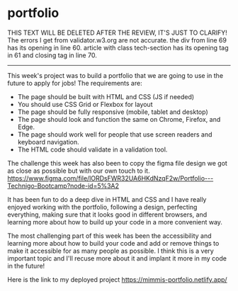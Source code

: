 # portfolio

THIS TEXT WILL BE DELETED AFTER THE REVIEW, IT'S JUST TO CLARIFY!
The errors I get from validator.w3.org are not accurate. the div from line 69 has its opening in line 60.
article with class tech-section has its opening tag in 61 and closing tag in line 70.

---

This week's project was to build a portfolio that we are going to use in the future to apply for jobs! The requirements are:

- The page should be built with HTML and CSS (JS if needed)
- You should use CSS Grid or Flexbox for layout
- The page should be fully responsive (mobile, tablet and desktop)
- The page should look and function the same on Chrome, Firefox, and Edge.
- The page should work well for people that use screen readers and keyboard navigation.
- The HTML code should validate in a validation tool.

The challenge this week has also been to copy the figma file design we got as close as possible but with our own touch to it.
https://www.figma.com/file/lORDsFWR32UA6HKdNzqF2w/Portfolio---Technigo-Bootcamp?node-id=5%3A2

It has been fun to do a deep dive in HTML and CSS and I have really enjoyed working with the portfolio,
following a design, perfecting everything, making sure that it looks good in different browsers,
and learning more about how to build up your code in a more convenient way.

The most challenging part of this week has been the accessibility and learning more about how to build your
code and add or remove things to make it accessible for as many people as possible. I think this is a very important
topic and I'll recuse more about it and implant it more in my code in the future!

Here is the link to my deployed project https://mimmis-portfolio.netlify.app/
